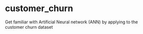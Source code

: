 # customer_churn
Get familiar with Artificial Neural network (ANN) by applying to the customer churn dataset
